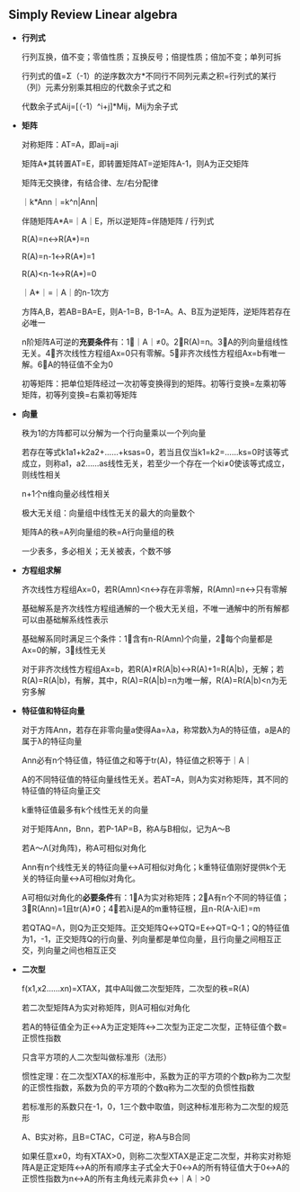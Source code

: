 ## Simply Review Linear algebra

- **行列式**

  行列互换，值不变；零值性质；互换反号；倍提性质；倍加不变；单列可拆

  行列式的值=Σ（-1）的逆序数次方*不同行不同列元素之积=行列式的某行（列）元素分别乘其相应的代数余子式之和

  代数余子式Aij=[（-1）^i+j]*Mij，Mij为余子式

- **矩阵**

  对称矩阵：AT=A，即aij=aji

  矩阵A*其转置AT=E，即转置矩阵AT=逆矩阵A-1，则A为正交矩阵

  矩阵无交换律，有结合律、左/右分配律

  ｜k*Ann｜=k^n|Ann|

  伴随矩阵A*A=｜A｜E，所以逆矩阵=伴随矩阵 / 行列式

  R(A)=n↔️R(A*)=n

  R(A)=n-1↔️R(A*)=1

  R(A)<n-1↔️R(A*)=0

  ｜A*｜=｜A｜的n-1次方

  方阵A,B，若AB=BA=E，则A-1=B，B-1=A。A、B互为逆矩阵，逆矩阵若存在必唯一

  n阶矩阵A可逆的**充要条件**有：1⃣️｜A｜≠0。2⃣️R(A)=n。3⃣️A的列向量组线性无关。4⃣️齐次线性方程组Ax=0只有零解。5⃣️非齐次线性方程组Ax=b有唯一解。6⃣️A的特征值不全为0

  初等矩阵：把单位矩阵经过一次初等变换得到的矩阵。初等行变换=左乘初等矩阵，初等列变换=右乘初等矩阵

- **向量**

  秩为1的方阵都可以分解为一个行向量乘以一个列向量

  若存在等式k1a1+k2a2+……+ksas=0，若当且仅当k1=k2=……ks=0时该等式成立，则称a1，a2……as线性无关，若至少一个存在一个ki≠0使该等式成立，则线性相关

  n+1个n维向量必线性相关

  极大无关组：向量组中线性无关的最大的向量数个

  矩阵A的秩=A列向量组的秩=A行向量组的秩

  一少表多，多必相关；无关被表，个数不够

- **方程组求解**

  齐次线性方程组Ax=0，若R(Amn)<n↔️存在非零解，R(Amn)=n↔️只有零解

  基础解系是齐次线性方程组通解的一个极大无关组，不唯一通解中的所有解都可以由基础解系线性表示

  基础解系同时满足三个条件：1⃣️含有n-R(Amn)个向量，2⃣️每个向量都是Ax=0的解，3⃣️线性无关

  对于非齐次线性方程组Ax=b，若R(A)≠R(A|b)↔️R(A)+1=R(A|b)，无解；若R(A)=R(A|b)，有解，其中，R(A)=R(A|b)=n为唯一解，R(A)=R(A|b)<n为无穷多解

- **特征值和特征向量**

  对于方阵Ann，若存在非零向量a使得Aa=λa，称常数λ为A的特征值，a是A的属于λ的特征向量

  Ann必有n个特征值，特征值之和等于tr(A)，特征值之积等于｜A｜

  A的不同特征值的特征向量线性无关。若AT=A，则A为实对称矩阵，其不同的特征值的特征向量正交

  k重特征值最多有k个线性无关的向量

  对于矩阵Ann，Bnn，若P-1AP=B，称A与B相似，记为A～B

  若A～Λ(对角阵)，称A可相似对角化

  Ann有n个线性无关的特征向量↔️A可相似对角化；k重特征值刚好提供k个无关的特征向量↔️A可相似对角化。

  A可相似对角化的**必要条件**有：1⃣️A为实对称矩阵；2⃣️A有n个不同的特征值；3⃣️R(Ann)=1且tr(A)≠0；4⃣️若λi是A的m重特征根，且n-R(A-λiE)=m

  若QTAQ=Λ，则Q为正交矩阵。正交矩阵Q↔️QTQ=E↔️QT=Q-1；Q的特征值为1，-1，正交矩阵Q的行向量、列向量都是单位向量，且行向量之间相互正交，列向量之间也相互正交

- **二次型**

  f(x1,x2……xn)=XTAX，其中A叫做二次型矩阵，二次型的秩=R(A)

  若二次型矩阵A为实对称矩阵，则A可相似对角化

  若A的特征值全为正↔️A为正定矩阵↔️二次型为正定二次型，正特征值个数=正惯性指数

  只含平方项的人二次型叫做标准形（法形）

  惯性定理：在二次型XTAX的标准形中，系数为正的平方项的个数p称为二次型的正惯性指数，系数为负的平方项的个数q称为二次型的负惯性指数

  若标准形的系数只在-1，0，1三个数中取值，则这种标准形称为二次型的规范形

  A、B实对称，且B=CTAC，C可逆，称A与B合同

  如果任意x≠0，均有XTAX>0，则称二次型XTAX是正定二次型，并称实对称矩阵A是正定矩阵↔️A的所有顺序主子式全大于0↔️A的所有特征值大于0↔️A的正惯性指数为n↔️A的所有主角线元素非负↔️｜A｜>0